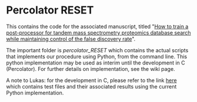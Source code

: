 # Percolator RESET

This contains the code for the associated manuscript, titled "[How to train a post-processor for tandem mass spectrometry proteomics database search while maintaining control of the false discovery rate](https://www.biorxiv.org/content/10.1101/2023.10.26.564068v1)". 

The important folder is *percolator_RESET* which contains the actual scripts that implements our procedure using Python, from the command line. This python implementation may be used as interim until the development in C (Percolator). For further details on implementation, see the wiki page.

A note to Lukas: for the development in C, please refer to the link [here](https://unisydneyedu-my.sharepoint.com/:f:/g/personal/jfre0619_uni_sydney_edu_au/Et239lX9DY9LjFA4GtfyHvQBMDRZbCc8dcU2QDaE_2mDPw?e=gUJDXR) which contains test files and their associated results using the current Python implementation.
